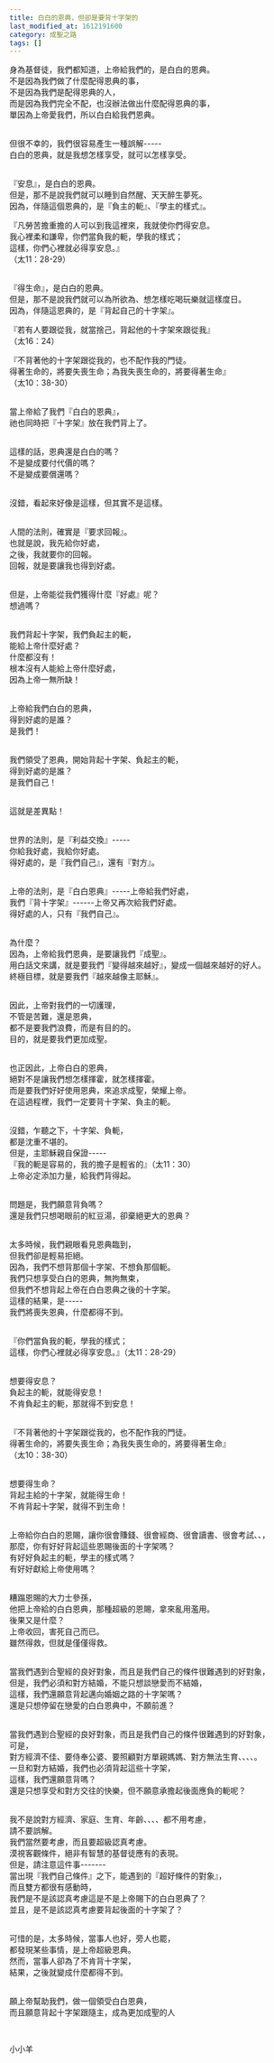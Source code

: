 ```yaml
---
title: 白白的恩典，但卻是要背十字架的
last_modified_at: 1612191600
category: 成聖之路
tags: []
---
```


<p>身為基督徒，我們都知道，上帝給我們的，是白白的恩典。<br>
不是因為我們做了什麼配得恩典的事，<br>
不是因為我們是配得恩典的人，<br>
而是因為我們完全不配，也沒辦法做出什麼配得恩典的事，<br>
單因為上帝愛我們，所以白白給我們恩典。</p>

<p><br>
但很不幸的，我們很容易產生一種誤解-----<br>
白白的恩典，就是我想怎樣享受，就可以怎樣享受。</p>

<p><br>
『安息』，是白白的恩典。<br>
但是，那不是說我們就可以睡到自然醒、天天醉生夢死。<br>
因為，伴隨這個恩典的，是『負主的軛』、『學主的樣式』。</p>

<p>『凡勞苦擔重擔的人可以到我這裡來，我就使你們得安息。<br>
我心裡柔和謙卑，你們當負我的軛，學我的樣式；<br>
這樣，你們心裡就必得享安息。』<br>
（太11：28-29）</p>

<p><br>
『得生命』，是白白的恩典。<br>
但是，那不是說我們就可以為所欲為、想怎樣吃喝玩樂就這樣度日。<br>
因為，伴隨這恩典的，是『背起自己的十字架』。</p>

<p>『若有人要跟從我，就當捨己，背起他的十字架來跟從我』<br>
（太16：24）</p>

<p>『不背著他的十字架跟從我的，也不配作我的門徒。<br>
得著生命的，將要失喪生命；為我失喪生命的，將要得著生命』<br>
（太10：38-30）</p>

<p><br>
當上帝給了我們『白白的恩典』，<br>
祂也同時把『十字架』放在我們背上了。</p>

<p><br>
這樣的話，恩典還是白白的嗎？<br>
不是變成要付代價的嗎？<br>
不是變成要償還嗎？</p>

<p><br>
沒錯，看起來好像是這樣，但其實不是這樣。</p>

<p><br>
人間的法則，確實是『要求回報』。<br>
也就是說，我先給你好處，<br>
之後，我就要你的回報。<br>
回報，就是要讓我也得到好處。</p>

<p><br>
但是，上帝能從我們獲得什麼『好處』呢？<br>
想過嗎？</p>

<p><br>
我們背起十字架，我們負起主的軛，<br>
能給上帝什麼好處？<br>
什麼都沒有！<br>
根本沒有人能給上帝什麼好處，<br>
因為上帝一無所缺！</p>

<p><br>
上帝給我們白白的恩典，<br>
得到好處的是誰？<br>
是我們！</p>

<p><br>
我們領受了恩典，開始背起十字架、負起主的軛，<br>
得到好處的是誰？<br>
是我們自己！</p>

<p><br>
這就是差異點！</p>

<p><br>
世界的法則，是『利益交換』-----<br>
你給我好處，我給你好處。<br>
得好處的，是『我們自己』，還有『對方』。</p>

<p><br>
上帝的法則，是『白白恩典』-----上帝給我們好處，<br>
我們『背十字架』------上帝又再次給我們好處。<br>
得好處的人，只有『我們自己』。</p>

<p><br>
為什麼？<br>
因為，上帝給我們恩典，是要讓我們『成聖』。<br>
用白話文來講，就是要我們『變得越來越好』，變成一個越來越好的好人。<br>
終極目標，就是要我們『越來越像主耶穌』。</p>

<p><br>
因此，上帝對我們的一切護理，<br>
不管是苦難，還是恩典，<br>
都不是要我們浪費，而是有目的的。<br>
目的，就是要我們更加成聖。</p>

<p><br>
也正因此，上帝白白的恩典，<br>
絕對不是讓我們想怎樣揮霍，就怎樣揮霍。<br>
而是要我們好好使用恩典，來追求成聖，榮耀上帝。<br>
在這過程裡，我們一定要背十字架、負主的軛。</p>

<p><br>
沒錯，乍聽之下，十字架、負軛，<br>
都是沈重不堪的。<br>
但是，主耶穌親自保證-----<br>
『我的軛是容易的，我的擔子是輕省的』（太11：30）<br>
上帝必定添加力量，給我們背得起。</p>

<p><br>
問題是，我們願意背負嗎？<br>
還是我們只想喝眼前的紅豆湯，卻棄絕更大的恩典？</p>

<p><br>
太多時候，我們親眼看見恩典臨到，<br>
但我們卻是輕易拒絕。<br>
因為，我們不想背那個十字架、不想負那個軛。<br>
我們只想享受白白的恩典，無拘無束，<br>
但我們不想背起上帝在白白恩典之後的十字架。<br>
這樣的結果，是-----<br>
我們將喪失恩典，什麼都得不到。</p>

<p><br>
『你們當負我的軛，學我的樣式；<br>
這樣，你們心裡就必得享安息。』（太11：28-29）</p>

<p><br>
想要得安息？<br>
負起主的軛，就能得安息！<br>
不肯負起主的軛，那就得不到安息！</p>

<p><br>
『不背著他的十字架跟從我的，也不配作我的門徒。<br>
得著生命的，將要失喪生命；為我失喪生命的，將要得著生命』<br>
（太10：38-30）</p>

<p><br>
想要得生命？<br>
背起主給的十字架，就能得生命！<br>
不肯背起十字架，就得不到生命！</p>

<p><br>
上帝給你白白的恩賜，讓你很會賺錢、很會經商、很會讀書、很會考試、、，<br>
那麼，你有好好背起這些恩賜後面的十字架嗎？<br>
有好好負起主的軛，學主的樣式嗎？<br>
有好好獻給上帝使用嗎？</p>

<p><br>
糟蹋恩賜的大力士參孫，<br>
他把上帝給的白白恩典，那種超級的恩賜，拿來亂用濫用。<br>
後果又是什麼？<br>
上帝收回，害死自己而已。<br>
雖然得救，但就是僅僅得救。</p>

<p><br>
當我們遇到合聖經的良好對象，而且是我們自己的條件很難遇到的好對象，<br>
但是，我們必須和對方結婚，不能只想談戀愛而不結婚，<br>
這樣，我們還願意背起邁向婚姻之路的十字架嗎？<br>
還是只想停留在戀愛的白白恩典中，不願前進？</p>

<p><br>
當我們遇到合聖經的良好對象，而且是我們自己的條件很難遇到的好對象，<br>
可是，<br>
對方經濟不佳、要侍奉公婆、要照顧對方單親媽媽、對方無法生育、、、、。<br>
一旦和對方結婚，我們也必須背起這些十字架，<br>
這樣，我們還願意背嗎？<br>
還是只想享受和對方交往的快樂，但不願意承擔起後面應負的軛呢？</p>

<p><br>
我不是說對方經濟、家庭、生育、年齡、、、、都不用考慮，<br>
請不要誤解。<br>
我們當然要考慮，而且要超級認真考慮。<br>
漠視客觀條件，絕非有智慧的基督徒應有的表現。<br>
但是，請注意這件事-------<br>
當出現『我們自己條件』之下，能遇到的『超好條件的對象』，<br>
而且雙方都很有感動時，<br>
我們是不是該認真考慮這是不是上帝賜下的白白恩典了？<br>
並且，是不是該認真考慮要背起後面的十字架了？</p>

<p><br>
可惜的是，太多時候，當事人也好，旁人也罷，<br>
都發現某些事情，是上帝超級恩典。<br>
然而，當事人卻為了不肯背十字架，<br>
結果，之後就變成什麼都得不到。</p>

<p><br>
願上帝幫助我們，做一個領受白白恩典，<br>
而且願意背起十字架跟隨主，成為更加成聖的人</p>

<p>&nbsp;</p>

<p>小小羊</p>

